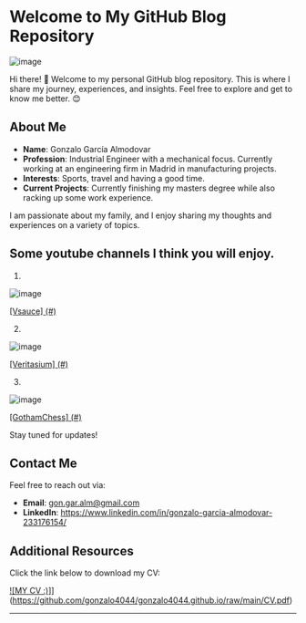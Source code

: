 # Welcome to My GitHub Blog Repository

![image](https://github.com/user-attachments/assets/b20125ac-926e-4404-9d5d-919d77d221b2)

Hi there! 👋 Welcome to my personal GitHub blog repository. This is where I share my journey, experiences, and insights. Feel free to explore and get to know me better. 😊

## About Me

- **Name**: Gonzalo García Almodovar
- **Profession**: Industrial Engineer with a mechanical focus. Currently working at an engineering firm in Madrid in manufacturing projects.
- **Interests**: Sports, travel and having a good time.
- **Current Projects**: Currently finishing my masters degree while also racking up some work experience.

I am passionate about my family, and I enjoy sharing my thoughts and experiences on a variety of topics.

## Some youtube channels I think you will enjoy.

1.
![image](https://github.com/user-attachments/assets/67ef5fc0-2bee-4a51-8967-d41f7afef874)

[[Vsauce] (#)](https://www.youtube.com/@Vsauce)

2.

![image](https://github.com/user-attachments/assets/b5dc690d-aa3b-46cb-b94d-40bb884657d3)

[[Veritasium] (#)](https://www.youtube.com/@veritasium)

3.

![image](https://github.com/user-attachments/assets/e3de3713-aa8d-48c2-a43c-e5ba319e4997) 

[[GothamChess] (#)](https://www.youtube.com/@GothamChess)

Stay tuned for updates!

## Contact Me

Feel free to reach out via:
- **Email**: gon.gar.alm@gmail.com
- **LinkedIn**: https://www.linkedin.com/in/gonzalo-garcia-almodovar-233176154/

## Additional Resources

Click the link below to download my CV:

[![MY CV :)]](https://img.shields.io/badge/Download-My%20PDF-blue)](https://github.com/gonzalo4044/gonzalo4044.github.io/raw/main/CV.pdf)

---
